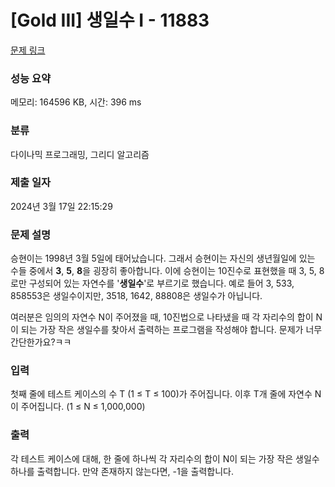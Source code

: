 # [Gold III] 생일수 I - 11883 

[문제 링크](https://www.acmicpc.net/problem/11883) 

### 성능 요약

메모리: 164596 KB, 시간: 396 ms

### 분류

다이나믹 프로그래밍, 그리디 알고리즘

### 제출 일자

2024년 3월 17일 22:15:29

### 문제 설명

<p>승현이는 1998년 3월 5일에 태어났습니다. 그래서 승현이는 자신의 생년월일에 있는 수들 중에서 <strong>3</strong>, <strong>5</strong>, <strong>8</strong>을 굉장히 좋아합니다. 이에 승현이는 10진수로 표현했을 때 3, 5, 8로만 구성되어 있는 자연수를 '<strong>생일수</strong>'로 부르기로 했습니다. 예로 들어 3, 533, 858553은 생일수이지만, 3518, 1642, 88808은 생일수가 아닙니다.</p>

<p>여러분은 임의의 자연수 N이 주어졌을 때, 10진법으로 나타냈을 때 각 자리수의 합이 N이 되는 가장 작은 생일수를 찾아서 출력하는 프로그램을 작성해야 합니다. 문제가 너무 간단한가요?ㅋㅋ</p>

### 입력 

 <p>첫째 줄에 테스트 케이스의 수 T (1 ≤ T ≤ 100)가 주어집니다. 이후 T개 줄에 자연수 N이 주어집니다. (1 ≤ N ≤ 1,000,000)</p>

<p> </p>

### 출력 

 <p>각 테스트 케이스에 대해, 한 줄에 하나씩 각 자리수의 합이 N이 되는 가장 작은 생일수 하나를 출력합니다. 만약 존재하지 않는다면, -1을 출력합니다.</p>


